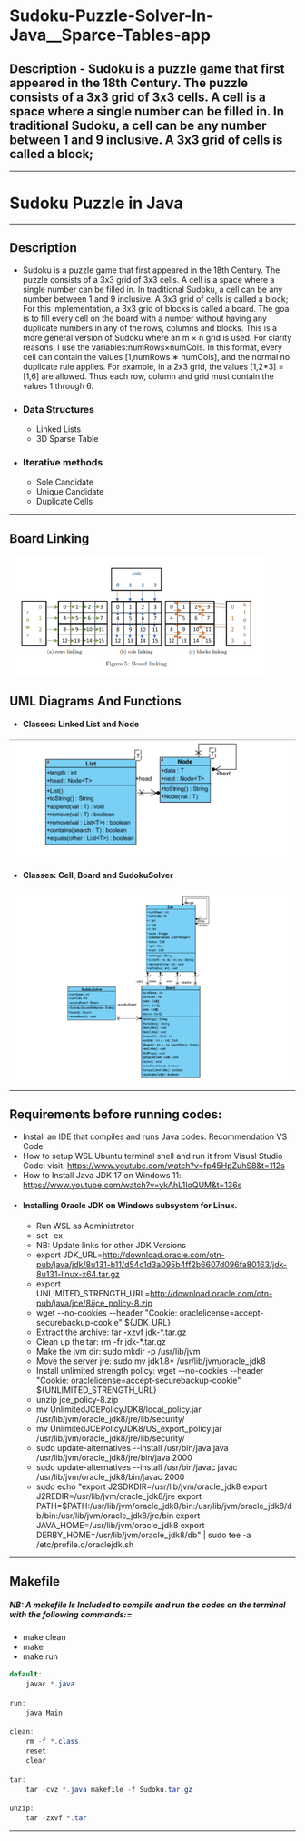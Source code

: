 # Sudoku-Puzzle-Solver-In-Java__Sparce-Tables-app
## Description    - Sudoku is a puzzle game that first appeared in the 18th Century. The puzzle consists of a 3x3 grid of 3x3 cells. A cell is a space where a single number can be filled in. In traditional Sudoku, a cell can be any number between  1 and 9 inclusive. A 3x3 grid of cells is called a block; 

________________________________________________________________________________________
#                    Sudoku Puzzle in Java                               
________________________________________________________________________________________
 ## Description
 
 - Sudoku is a puzzle game that first appeared in the 18th Century. The puzzle consists of a 3x3 grid of 3x3 cells.
A cell is a space where a single number can be filled in. In traditional Sudoku, a cell can be any number between 1 and 9 inclusive.
A 3x3 grid of cells is called a block; For this implementation, a 3x3 grid of blocks is called a board.
The goal is to fill every cell on the board with a number without having any duplicate numbers in any of the rows, columns and blocks.
This is a more general version of Sudoku where an m × n grid is used. For clarity reasons, I use the variables:numRows×numCols.
In this format, every cell can contain the values [1,numRows ∗ numCols], and the normal no duplicate rule applies.
For example, in a 2x3 grid, the values [1,2*3] = [1,6] are allowed. Thus each row, column and grid must contain the values 1 through 6.

- ### Data Structures
	 - Linked Lists
	 - 3D Sparse Table

- ### Iterative methods
	 - Sole Candidate
	 - Unique Candidate
	 - Duplicate Cells
________________________________________________________________________________________
## Board Linking
<img alt="Board Linking" src="https://github.com/TebogoYungMercykay/Sudoku-Puzzle-In-Java__Sparce-Tables/blob/main/ReadMe%20Images/Board.png">

## UML Diagrams And Functions
- #### Classes: Linked List and Node
<img alt="UML Diagram: Linked List and Node" src="https://github.com/TebogoYungMercykay/Sudoku-Puzzle-In-Java__Sparce-Tables/blob/main/ReadMe%20Images/Image%201.png">

- #### Classes: Cell, Board and SudokuSolver
<img alt="UML Diagram: Cell, Board and SudokuSolver" src="https://github.com/TebogoYungMercykay/Sudoku-Puzzle-In-Java__Sparce-Tables/blob/main/ReadMe%20Images/Image%202.png">

________________________________________________________________________________________

## Requirements before running codes:
- Install an IDE that compiles and runs Java codes. Recommendation VS Code
- How to setup WSL Ubuntu terminal shell and run it from Visual Studio Code: 
 visit: https://www.youtube.com/watch?v=fp45HpZuhS8&t=112s
- How to Install Java JDK 17 on Windows 11: https://www.youtube.com/watch?v=ykAhL1IoQUM&t=136s
- #### Installing Oracle JDK on Windows subsystem for Linux.
	- Run WSL as Administrator
	- set -ex
	- NB: Update links for other JDK Versions 
	- export JDK_URL=http://download.oracle.com/otn-pub/java/jdk/8u131-b11/d54c1d3a095b4ff2b6607d096fa80163/jdk-8u131-linux-x64.tar.gz
	- export UNLIMITED_STRENGTH_URL=http://download.oracle.com/otn-pub/java/jce/8/jce_policy-8.zip
	- wget --no-cookies --header "Cookie: oraclelicense=accept-securebackup-cookie" ${JDK_URL}
	- Extract the archive: tar -xzvf jdk-*.tar.gz
	- Clean up the tar: rm -fr jdk-*.tar.gz
	- Make the jvm dir: sudo mkdir -p /usr/lib/jvm
	- Move the server jre: sudo mv jdk1.8* /usr/lib/jvm/oracle_jdk8
	- Install unlimited strength policy: wget --no-cookies --header "Cookie: oraclelicense=accept-securebackup-cookie" ${UNLIMITED_STRENGTH_URL}
	- unzip jce_policy-8.zip
	- mv UnlimitedJCEPolicyJDK8/local_policy.jar /usr/lib/jvm/oracle_jdk8/jre/lib/security/
	- mv UnlimitedJCEPolicyJDK8/US_export_policy.jar /usr/lib/jvm/oracle_jdk8/jre/lib/security/
	- sudo update-alternatives --install /usr/bin/java java /usr/lib/jvm/oracle_jdk8/jre/bin/java 2000
	- sudo update-alternatives --install /usr/bin/javac javac /usr/lib/jvm/oracle_jdk8/bin/javac 2000
	- sudo echo "export J2SDKDIR=/usr/lib/jvm/oracle_jdk8 export J2REDIR=/usr/lib/jvm/oracle_jdk8/jre export PATH=$PATH:/usr/lib/jvm/oracle_jdk8/bin:/usr/lib/jvm/oracle_jdk8/db/bin:/usr/lib/jvm/oracle_jdk8/jre/bin export JAVA_HOME=/usr/lib/jvm/oracle_jdk8 export DERBY_HOME=/usr/lib/jvm/oracle_jdk8/db" | sudo tee -a /etc/profile.d/oraclejdk.sh
_______________________________________________________________________________________

 ## Makefile
 ##### NB: A makefile Is Included to compile and run the codes on the terminal with the following commands:=
- make clean
- make
- make run

```Java
default:
	javac *.java

run:
	java Main

clean:
	rm -f *.class
	reset
	clear

tar:
	tar -cvz *.java makefile -f Sudoku.tar.gz

unzip:
	tar -zxvf *.tar
```
_______________________________________________________________________________________
